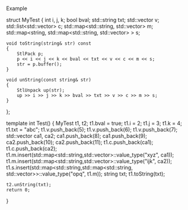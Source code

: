 <br>Example

struct MyTest
{
	int i, j, k;
	bool bval;
	std::string txt;
	std::vector<short> v;
	std::list<std::vector<int>> c;
	std::map<std::string, std::vector<int>> m;
	std::map<string, std::map<std::string, std::vector<int>> > s;
	
	void toString(string& str) const
	{
		StlPack p;
		p << i << j << k << bval << txt << v << c << m << s;
		str = p.buffer();
	}
	
	void unString(const string& str)
	{
		StlUnpack up(str);
		up >> i >> j >> k >> bval >> txt >> v >> c >> m >> s;
	}
};

template<typename T>
int Test()
{
	MyTest t1, t2;
	t1.bval = true;
	t1.i = 2;
	t1.j = 3;
	t1.k = 4;
	t1.txt = "abc";
	t1.v.push_back(5);
	t1.v.push_back(6);
	t1.v.push_back(7);
	std::vector<int> ca1, ca2;
	ca1.push_back(8);
	ca1.push_back(9);
	ca2.push_back(10);
	ca2.push_back(11);
	t1.c.push_back(ca1);
	t1.c.push_back(ca2);
	t1.m.insert(std::map<std::string,std::vector<int>>::value_type("xyz", ca1));
	t1.m.insert(std::map<std::string,std::vector<int>>::value_type("ijk", ca2));
	t1.s.insert(std::map<std::string,std::map<std::string, std::vector<int>>>::value_type("opq", t1.m));
	string txt;
	t1.toString(txt);

	t2.unString(txt);
	return 0;
}
